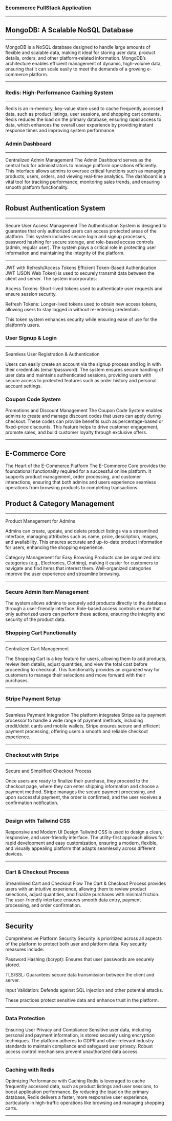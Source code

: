 ### Ecommerce FullStack Application
---

## MongoDB: A Scalable NoSQL Database
---

MongoDB is a NoSQL database designed to handle large amounts of flexible and scalable data, making it ideal for storing user data, product details, orders, and other platform-related information. MongoDB’s architecture enables efficient management of dynamic, high-volume data, ensuring that it can scale easily to meet the demands of a growing e-commerce platform.

---

### Redis: High-Performance Caching System
---

Redis is an in-memory, key-value store used to cache frequently accessed data, such as product listings, user sessions, and shopping cart contents. Redis reduces the load on the primary database, ensuring rapid access to data, which enhances the overall user experience by providing instant response times and improving system performance.

### Admin Dashboard
----
Centralized Admin Management
The Admin Dashboard serves as the central hub for administrators to manage platform operations efficiently. This interface allows admins to oversee critical functions such as managing products, users, orders, and viewing real-time analytics. The dashboard is a vital tool for tracking performance, monitoring sales trends, and ensuring smooth platform functionality.

----

## Robust Authentication System
----
Secure User Access Management
The Authentication System is designed to guarantee that only authorized users can access protected areas of the platform. This system includes secure login and signup processes, password hashing for secure storage, and role-based access controls (admin, regular user). The system plays a critical role in protecting user information and maintaining the integrity of the platform.

-----

JWT with Refresh/Access Tokens
Efficient Token-Based Authentication
JWT (JSON Web Token) is used to securely transmit data between the client and server. The system incorporates:

Access Tokens: Short-lived tokens used to authenticate user requests and ensure session security.

Refresh Tokens: Longer-lived tokens used to obtain new access tokens, allowing users to stay logged in without re-entering credentials.

This token system enhances security while ensuring ease of use for the platform’s users.

### User Signup & Login
------

Seamless User Registration & Authentication

Users can easily create an account via the signup process and log in with their credentials (email/password). The system ensures secure handling of user data and maintains authenticated sessions, providing users with secure access to protected features such as order history and personal account settings.

### Coupon Code System

Promotions and Discount Management
The Coupon Code System enables admins to create and manage discount codes that users can apply during checkout. These codes can provide benefits such as percentage-based or fixed-price discounts. This feature helps to drive customer engagement, promote sales, and build customer loyalty through exclusive offers.

-----
## E-Commerce Core
The Heart of the E-Commerce Platform
The E-Commerce Core provides the foundational functionality required for a successful online platform. It supports product management, order processing, and customer interactions, ensuring that both admins and users experience seamless operations from browsing products to completing transactions.

## Product & Category Management
----

Product Management for Admins

Admins can create, update, and delete product listings via a streamlined interface, managing attributes such as name, price, description, images, and availability. This ensures accurate and up-to-date product information for users, enhancing the shopping experience.


Category Management for Easy Browsing
Products can be organized into categories (e.g., Electronics, Clothing), making it easier for customers to navigate and find items that interest them. Well-organized categories improve the user experience and streamline browsing.

-----

### Secure Admin Item Management
The system allows admins to securely add products directly to the database through a user-friendly interface. Role-based access controls ensure that only authorized users can perform these actions, ensuring the integrity and security of the product data.


### Shopping Cart Functionality
----
Centralized Cart Management

The Shopping Cart is a key feature for users, allowing them to add products, review item details, adjust quantities, and view the total cost before proceeding to checkout. This functionality provides an organized way for customers to manage their selections and move forward with their purchases.

------
### Stripe Payment Setup
-----

Seamless Payment Integration
The platform integrates Stripe as its payment processor to handle a wide range of payment methods, including credit/debit cards and mobile wallets. Stripe ensures secure and efficient payment processing, offering users a smooth and reliable checkout experience.

------

### Checkout with Stripe
-----

Secure and Simplified Checkout Process

Once users are ready to finalize their purchase, they proceed to the checkout page, where they can enter shipping information and choose a payment method. Stripe manages the secure payment processing, and upon successful payment, the order is confirmed, and the user receives a confirmation notification.

------

### Design with Tailwind CSS

Responsive and Modern UI Design
Tailwind CSS is used to design a clean, responsive, and user-friendly interface. The utility-first approach allows for rapid development and easy customization, ensuring a modern, flexible, and visually appealing platform that adapts seamlessly across different devices.

------

### Cart & Checkout Process
Streamlined Cart and Checkout Flow
The Cart & Checkout Process provides users with an intuitive experience, allowing them to review product selections, adjust quantities, and finalize purchases with minimal friction. The user-friendly interface ensures smooth data entry, payment processing, and order confirmation.

-------

## Security

Comprehensive Platform Security
Security is prioritized across all aspects of the platform to protect both user and platform data. Key security measures include:

Password Hashing (bcrypt): Ensures that user passwords are securely stored.

TLS/SSL: Guarantees secure data transmission between the client and server.

Input Validation: Defends against SQL injection and other potential attacks.

These practices protect sensitive data and enhance trust in the platform.

-----
### Data Protection

Ensuring User Privacy and Compliance
Sensitive user data, including personal and payment information, is stored securely using encryption techniques. The platform adheres to GDPR and other relevant industry standards to maintain compliance and safeguard user privacy. Robust access control mechanisms prevent unauthorized data access.

-----

### Caching with Redis
Optimizing Performance with Caching
Redis is leveraged to cache frequently accessed data, such as product listings and user sessions, to boost application performance. By reducing the load on the primary database, Redis delivers a faster, more responsive user experience, particularly in high-traffic operations like browsing and managing shopping carts.

-----